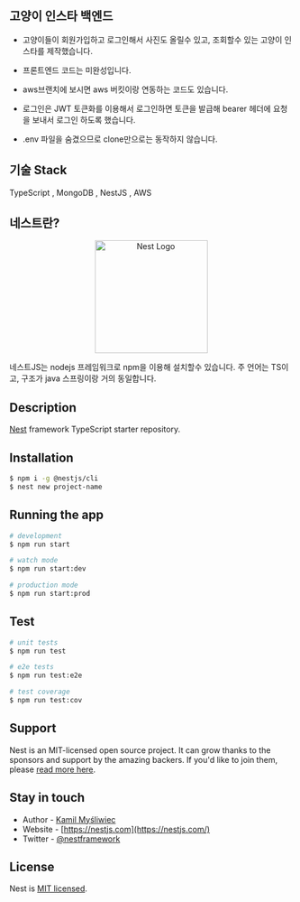 ## 고양이 인스타 백엔드

- 고양이들이 회원가입하고 로그인해서 사진도 올릴수 있고, 조회할수 있는 고양이 인스타를 제작했습니다.
- 프론트엔드 코드는 미완성입니다.
- aws브랜치에 보시면 aws 버킷이랑 연동하는 코드도 있습니다.


- 로그인은 JWT 토큰화를 이용해서 로그인하면 토큰을 발급해 bearer 헤더에 요청을 보내서 로그인 하도록 했습니다.
- .env 파일을 숨겼으므로 clone만으로는 동작하지 않습니다.





## 기술 Stack

TypeScript , MongoDB , NestJS , AWS




## 네스트란?

<p align="center">
  <a href="http://nestjs.com/" target="blank"><img src="https://nestjs.com/img/logo-small.svg" width="200" alt="Nest Logo" /></a>
</p>
네스트JS는 nodejs 프레임워크로 npm을 이용해 설치할수 있습니다.
주 언어는 TS이고, 구조가 java 스프링이랑 거의 동일합니다.



## Description

[Nest](https://github.com/nestjs/nest) framework TypeScript starter repository.

## Installation

```bash
$ npm i -g @nestjs/cli
$ nest new project-name
```

## Running the app

```bash
# development
$ npm run start

# watch mode
$ npm run start:dev

# production mode
$ npm run start:prod
```

## Test

```bash
# unit tests
$ npm run test

# e2e tests
$ npm run test:e2e

# test coverage
$ npm run test:cov
```

## Support

Nest is an MIT-licensed open source project. It can grow thanks to the sponsors and support by the amazing backers. If you'd like to join them, please [read more here](https://docs.nestjs.com/support).

## Stay in touch

- Author - [Kamil Myśliwiec](https://kamilmysliwiec.com)
- Website - [https://nestjs.com](https://nestjs.com/)
- Twitter - [@nestframework](https://twitter.com/nestframework)

## License

Nest is [MIT licensed](LICENSE).
